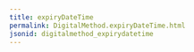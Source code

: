 ```yaml
---
title: expiryDateTime
permalink: DigitalMethod.expiryDateTime.html
jsonid: digitalmethod_expirydatetime
---
```

